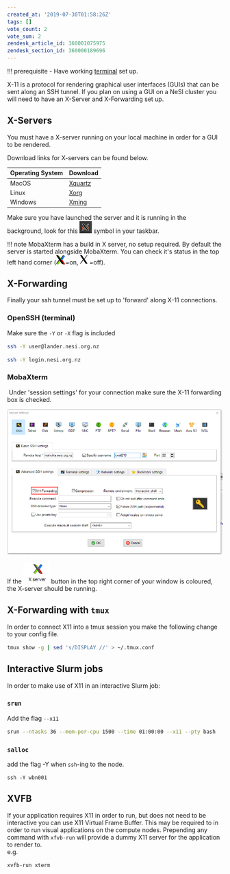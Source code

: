 ```yaml
---
created_at: '2019-07-30T01:58:26Z'
tags: []
vote_count: 2
vote_sum: 2
zendesk_article_id: 360001075975
zendesk_section_id: 360000189696
---
```


!!! prerequisite
    -   Have working
    [terminal](../../Getting_Started/Accessing_the_HPCs/Choosing_and_Configuring_Software_for_Connecting_to_the_Clusters.md)
    set up.

X-11 is a protocol for rendering graphical user interfaces (GUIs) that
can be sent along an SSH tunnel. If you plan on using a GUI on a NeSI
cluster you will need to have an X-Server and X-Forwarding set up.

## X-Servers

You must have a X-server running on your local machine in order for a
GUI to be rendered.

Download links for X-servers can be found below.

| Operating System | Download                                          |
| ---------------- | ------------------------------------------------- |
| MacOS            | [Xquartz](https://www.xquartz.org/)               |
| Linux            | [Xorg](https://www.x.org/wiki/Releases/Download/) |
| Windows          | [Xming](https://sourceforge.net/projects/xming/)  |

Make sure you have launched the server and it is running in the
background, look for this ![mceclip0.png](../../../assets/images/X11_on_NeSI.png) symbol in your taskbar.

!!! note
     MobaXterm has a build in X server, no setup required. By default the
     server is started alongside MobaXterm. You can check it's status in
     the top left hand corner
     (![xon.png](../../../assets/images/X11_on_NeSI_0.png)=on, ![off.png](../../../assets/images/X11_on_NeSI_1.png)=off).

## X-Forwarding

Finally your ssh tunnel must be set up to 'forward' along X-11
connections.

### OpenSSH (terminal)

Make sure the `-Y` or `-X` flag is included

``` sh
ssh -Y user@lander.nesi.org.nz
```

``` sh
ssh -Y login.nesi.org.nz
```

### MobaXterm

 Under 'session settings' for your connection make sure the X-11
forwarding box is checked.

![x11moba.png](../../../assets/images/X11_on_NeSI_2.png)

If the ![mceclip0.png](../../../assets/images/X11_on_NeSI_3.png) button in
the top right corner of your window is coloured, the X-server should be
running.

## X-Forwarding with `tmux`

In order to connect X11 into a tmux session you make the following
change to your config file.

``` sh
tmux show -g | sed 's/DISPLAY //' > ~/.tmux.conf
```

## Interactive Slurm jobs

In order to make use of X11 in an interactive Slurm job:

### `srun`

Add the flag `--x11`

``` sh
srun --ntasks 36 --mem-per-cpu 1500 --time 01:00:00 --x11 --pty bash
```

### `salloc`

add the flag -Y when `ssh`-ing to the node.

``` sl
ssh -Y wbn001
```

## XVFB

If your application requires X11 in order to run, but does not need to
be interactive you can use X11 Virtual Frame Buffer. This may be
required to in order to run visual applications on the compute nodes.
Prepending any command with `xfvb-run` will provide a dummy X11 server
for the application to render to.  
e.g.

``` sh
xvfb-run xterm
```
